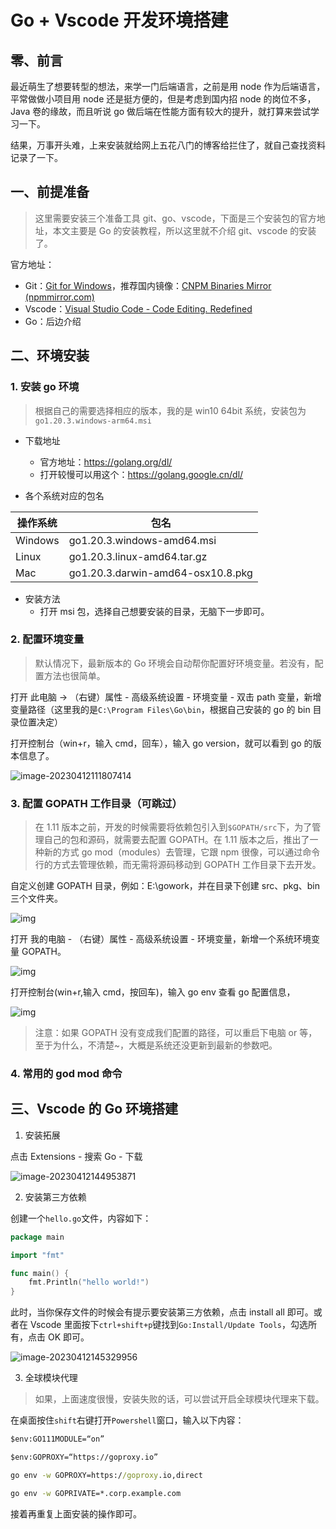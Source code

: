 # Go + Vscode 开发环境搭建

## 零、前言

 最近萌生了想要转型的想法，来学一门后端语言，之前是用 node 作为后端语言，平常做做小项目用 node 还是挺方便的，但是考虑到国内招 node 的岗位不多，Java 卷的缘故，而且听说 go 做后端在性能方面有较大的提升，就打算来尝试学习一下。

 结果，万事开头难，上来安装就给网上五花八门的博客给拦住了，就自己查找资料记录了一下。

## 一、前提准备

> 这里需要安装三个准备工具 git、go、vscode，下面是三个安装包的官方地址，本文主要是 Go 的安装教程，所以这里就不介绍 git、vscode 的安装了。

官方地址：

-   Git：[Git for Windows](https://gitforwindows.org/)，推荐国内镜像：[CNPM Binaries Mirror (npmmirror.com)](https://registry.npmmirror.com/binary.html?path=git-for-windows/)
-   Vscode：[Visual Studio Code - Code Editing. Redefined](https://code.visualstudio.com/)
-   Go：后边介绍

## 二、环境安装

### 1. 安装 go 环境

> 根据自己的需要选择相应的版本，我的是 win10 64bit 系统，安装包为`go1.20.3.windows-arm64.msi`

-   下载地址

    -   官方地址：https://golang.org/dl/
    -   打开较慢可以用这个：https://golang.google.cn/dl/

-   各个系统对应的包名

| 操作系统 | 包名                              |
| -------- | --------------------------------- |
| Windows  | go1.20.3.windows-amd64.msi        |
| Linux    | go1.20.3.linux-amd64.tar.gz       |
| Mac      | go1.20.3.darwin-amd64-osx10.8.pkg |

-   安装方法
    -   打开 msi 包，选择自己想要安装的目录，无脑下一步即可。

### 2. 配置环境变量

> 默认情况下，最新版本的 Go 环境会自动帮你配置好环境变量。若没有，配置方法也很简单。

 打开 此电脑 -> （右键）属性 - 高级系统设置 - 环境变量 - 双击 path 变量，新增变量路径（这里我的是`C:\Program Files\Go\bin`，根据自己安装的 go 的 bin 目录位置决定）

 打开控制台（win+r，输入 cmd，回车），输入 go version，就可以看到 go 的版本信息了。

![image-20230412111807414](http://qiniu.ustinian077.top/image-20230412111807414.png)

### 3. 配置 GOPATH 工作目录（可跳过）

> 在 1.11 版本之前，开发的时候需要将依赖包引入到`$GOPATH/src`下，为了管理自己的包和源码，就需要去配置 GOPATH。在 1.11 版本之后，推出了一种新的方式 go mod（modules）去管理，它跟 npm 很像，可以通过命令行的方式去管理依赖，而无需将源码移动到 GOPATH 工作目录下去开发。

 自定义创建 GOPATH 目录，例如：E:\gowork，并在目录下创建 src、pkg、bin 三个文件夹。

![img](http://qiniu.ustinian077.top/1235697-20190218223030338-1867662830.png)

 打开 我的电脑 - （右键）属性 - 高级系统设置 - 环境变量，新增一个系统环境变量 GOPATH。

![img](http://qiniu.ustinian077.top/1235697-20190218225425690-1353699465.png)

 打开控制台(win+r,输入 cmd，按回车)，输入 go env 查看 go 配置信息，

![img](http://qiniu.ustinian077.top/1235697-20190218230016332-1394149958.png)

> 注意：如果 GOPATH 没有变成我们配置的路径，可以重启下电脑 or 等，至于为什么，不清楚~，大概是系统还没更新到最新的参数吧。

### 4. 常用的 god mod 命令











## 三、Vscode 的 Go 环境搭建

1. 安装拓展

 点击 Extensions - 搜索 Go - 下载

![image-20230412144953871](http://qiniu.ustinian077.top/image-20230412144953871.png)

2. 安装第三方依赖

 创建一个`hello.go`文件，内容如下：

```go
package main

import "fmt"

func main() {
	fmt.Println("hello world!")
}

```

 此时，当你保存文件的时候会有提示要安装第三方依赖，点击 install all 即可。或者在 Vscode 里面按下`ctrl+shift+p`键找到`Go:Install/Update Tools`，勾选所有，点击 OK 即可。

![image-20230412145329956](http://qiniu.ustinian077.top/image-20230412145329956.png)

3. 全球模块代理

> 如果，上面速度很慢，安装失败的话，可以尝试开启全球模块代理来下载。

 在桌面按住`shift`右键打开`Powershell`窗口，输入以下内容：

```cmd
$env:GO111MODULE=“on”

$env:GOPROXY=“https://goproxy.io”

go env -w GOPROXY=https://goproxy.io,direct

go env -w GOPRIVATE=*.corp.example.com
```

 接着再重复上面安装的操作即可。
